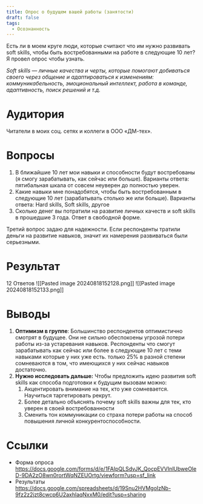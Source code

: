 ```yaml
---
title: Опрос о будущем вашей работы (занятости)
draft: false
tags:
  - Осознанность
---
```

Есть ли в моем круге люди, которые считают что им нужно развивать soft skills, чтобы быть востребованными на работе в следующие 10 лет? Я провел опрос чтобы узнать.

*Soft skills — личные качества и черты, которые помогают добиваться своего через общение и адаптироваться к изменениям: коммуникабельность, эмоциональный интеллект, работа в команде, адаптивность, поиск решений и т.д.*

# Аудитория
Читатели в моих соц. сетях и коллеги в ООО «ДМ-тех».

# Вопросы

1. В ближайшие 10 лет мои навыки и способности будут востребованы (я смогу зарабатывать, как сейчас или больше). Варианты ответа: пятибальная шкала от совсем неуверен до полностью уверен.
2. Какие навыки мне понадобятся, чтобы быть востребованным в следующие 10 лет (зарабатывать столько же или больше). Варианты ответа: Hard skills, Soft skills, другое
3. Сколько денег вы потратили на развитие личных качеств и soft skills в прошедшие 3 года. Ответ в свободной форме.

Третий вопрос задаю для надежности. Если респонденты тратили деньги на развитие навыков, значит их намерения развиваться были серьезными.

# Результат

12 Ответов
![[Pasted image 20240818152128.png]]
![[Pasted image 20240818152133.png]]

# Выводы

1. **Оптимизм в группе**: Большинство респондентов оптимистично смотрят в будущее. Они не сильно обеспокоены угрозой потери работы из-за устаревания навыков. Респонденты что смогут зарабатывать как сейчас или более в следующие 10 лет с теми навыками которые у них уже есть. только 25% в разной степени сомневаются в том, что имеющихся у них сейчас навыков достаточно.
2. **Нужно исследовать дальше:** Чтобы предложить идею развития soft skills как способа подготовки к будущим вызовам можно:
	1. Акцентировать внимание на тех, кто уже сомневается. Научиться таргетировать рекрут.
	2. Более детально объяснять почему soft skills важны для тек, кто уверен в своей востребованности
	3. Сменить тон коммуникации со страха потери работы на способ повышения личной конкурентоспособности.

# Ссылки

- Форма опроса https://docs.google.com/forms/d/e/1FAIpQLSdvJK_QocpEVVInlUbweOleD-9DA2zO8wn0rortWqNZEUOrtg/viewform?usp=sf_link
- Результаты https://docs.google.com/spreadsheets/d/19Snu2HVMgoIzNb-9fz2z2jzt8cwcp6U2axhlaqNxxM0/edit?usp=sharing